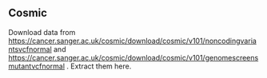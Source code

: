## Cosmic

Download data from https://cancer.sanger.ac.uk/cosmic/download/cosmic/v101/noncodingvariantsvcfnormal and https://cancer.sanger.ac.uk/cosmic/download/cosmic/v101/genomescreensmutantvcfnormal . Extract them here.

